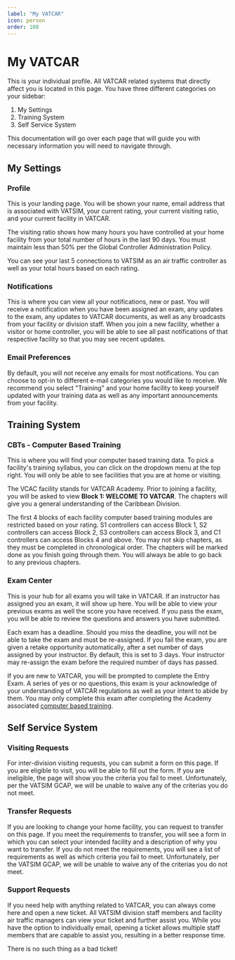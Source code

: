 ```yaml
---
label: "My VATCAR"
icon: person
order: 100
---
```


# My VATCAR

This is your individual profile. All VATCAR related systems that directly affect you is located in this page. You have three different categories on your sidebar:

1. My Settings
2. Training System
3. Self Service System

This documentation will go over each page that will guide you with necessary information you will need to navigate through.

## My Settings
### Profile

This is your landing page. You will be shown your name, email address that is associated with VATSIM, your current rating, your current visiting ratio, and your current facility in VATCAR.

The visiting ratio shows how many hours you have controlled at your home facility from your total number of hours in the last 90 days. You must maintain less than 50% per the Global Controller Administration Policy.

You can see your last 5 connections to VATSIM as an air traffic controller as well as your total hours based on each rating.

### Notifications

This is where you can view all your notifications, new or past. You will receive a notification when you have been assigned an exam, any updates to the exam, any updates to VATCAR documents, as well as any broadcasts from your facility or division staff. When you join a new facility, whether a visitor or home controller, you will be able to see all past notifications of that respective facility so that you may see recent updates.

### Email Preferences

By default, you will not receive any emails for most notifications. You can choose to opt-in to different e-mail categories you would like to receive. We recommend you select "Training" and your home facility to keep yourself updated with your training data as well as any important announcements from your facility.

## Training System

### CBTs - Computer Based Training

This is where you will find your computer based training data. To pick a facility's training syllabus, you can click on the dropdown menu at the top right. You will only be able to see facilities that you are at home or visiting.

The VCAC facility stands for VATCAR Academy. Prior to joining a facility, you will be asked to view **Block 1: WELCOME TO VATCAR**. The chapters will give you a general understanding of the Caribbean Division.

The first 4 blocks of each facility computer based training modules are restricted based on your rating. S1 controllers can access Block 1, S2 controllers can access Block 2, S3 controllers can access Block 3, and C1 controllers can access Blocks 4 and above. You may not skip chapters, as they must be completed in chronological order. The chapters will be marked done as you finish going through them. You will always be able to go back to any previous chapters.

### Exam Center

This is your hub for all exams you will take in VATCAR. If an instructor has assigned you an exam, it will show up here. You will be able to view your previous exams as well the score you have received. If you pass the exam, you will be able to review the questions and answers you have submitted.

Each exam has a deadline. Should you miss the deadline, you will not be able to take the exam and must be re-assigned. If you fail the exam, you are given a retake opportunity automatically, after a set number of days assigned by your instructor. By default, this is set to 3 days. Your instructor may re-assign the exam before the required number of days has passed.

If you are new to VATCAR, you will be prompted to complete the Entry Exam. A series of yes or no questions, this exam is your acknowledge of your understanding of VATCAR regulations as well as your intent to abide by them. You may only complete this exam after completing the Academy associated [computer based training](#cbts---computer-based-training).

## Self Service System

### Visiting Requests

For inter-division visiting requests, you can submit a form on this page. If you are eligible to visit, you will be able to fill out the form. If you are ineligible, the page will show you the criteria you fail to meet. Unfortunately, per the VATSIM GCAP, we will be unable to waive any of the criterias you do not meet.

### Transfer Requests

If you are looking to change your home facility, you can request to transfer on this page. If you meet the requirements to transfer, you will see a form in which you can select your intended facility and a description of why you want to transfer. If you do not meet the requirements, you will see a list of requirements as well as which criteria you fail to meet. Unfortunately, per the VATSIM GCAP, we will be unable to waive any of the criterias you do not meet.

### Support Requests

If you need help with anything related to VATCAR, you can always come here and open a new ticket. All VATSIM division staff members and facility air traffic managers can view your ticket and further assist you. While you have the option to individually email, opening a ticket allows multiple staff members that are capable to assist you, resulting in a better response time.

There is no such thing as a bad ticket!